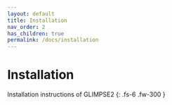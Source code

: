 ```yaml
---
layout: default
title: Installation
nav_order: 2
has_children: true
permalink: /docs/installation
---
```


# Installation

Installation instructions of GLIMPSE2
{: .fs-6 .fw-300 }
